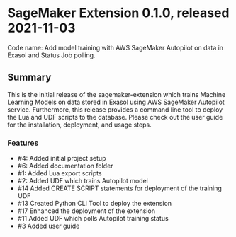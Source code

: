 # SageMaker Extension 0.1.0, released 2021-11-03

Code name: Add model training with AWS SageMaker Autopilot on data in Exasol and Status Job polling.

## Summary
This is the initial release of the sagemaker-extension which trains Machine 
Learning Models on data stored in Exasol using AWS SageMaker Autopilot service.
Furthermore, this release provides a command line tool to deploy the Lua and UDF scripts to the database. Please check out 
the user guide for the installation, deployment, and usage steps.

### Features

  - #4: Added initial project setup
  - #6: Added documentation folder 
  - #1: Added Lua export scripts
  - #2: Added UDF which trains Autopilot model
  - #14 Added CREATE SCRIPT statements for deployment of the training UDF
  - #13 Created Python CLI Tool to deploy the extension
  - #17 Enhanced the deployment of the extension
  - #11 Added UDF which polls Autopilot training status
  - #3 Added user guide


  
    
